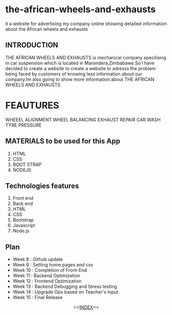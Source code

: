 # the-african-wheels-and-exhausts
it a website for advertising my company online showing detailed information about the African  wheels and exhausts
 
 ## INTRODUCTION
 THE AFRICAN WHEELS AND EXHAUSTS is mechanical company specilising in car suspension which is located in Marondera,Zimbabawe.So
 l have decided to create a website to create a website to adresss the problem being faced by customers of knowing less information about
 our company.Im also going to show more information about THE AFRICAN WHEELS AND EXHAUSTS
# FEAUTURES
  WHEEEL ALIGNMENT
  WHEEL BALANCING
  EXHAUST REPAIR
  CAR WASH
  TYRE PRESSURE


##  MATERIALS to be used for this App
1. HTML
2. CSS
3. BOOT STRAP
4. NODEJS

## Technologies features
1. Front end
2. Back end
3. HTML
4. CSS
5. Bootstrap
6. Javascript
7. Node.js


## Plan 
* Week 8 : Github update 
* Week 9 : Setting home pages and css
* Week 10 : Completion of Front-End
* Week 11 : Backend Optimization
* Week 12 : Frontend Optimization
* Week 13 : Backend Debugging and Stress testing
* Week 14 : Upgrade Ops based on Teacher's Input
* Week 15 : Final Release

<p align="center">
>><a href="https://ngangah123-the-african-wheels-and-exhausts.glitch.me/">INDEX</a><<<br>
<br>
